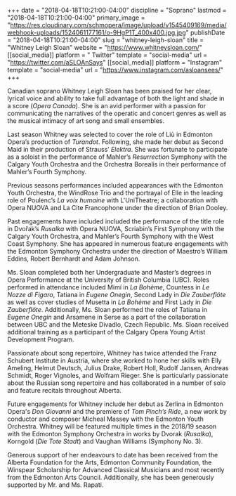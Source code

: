+++
date = "2018-04-18T10:21:00-04:00"
discipline = "Soprano"
lastmod = "2018-04-18T10:21:00-04:00"
primary_image = "https://res.cloudinary.com/schmopera/image/upload/v1545409169/media/webhook-uploads/1524061177161/o-9HgP1T_400x400.jpg.jpg"
publishDate = "2018-04-18T10:21:00-04:00"
slug = "whitney-leigh-sloan"
title = "Whitney Leigh Sloan"
website = "https://www.whitneysloan.com/"
[[social_media]]
platform = " Twitter"
template = "social-media"
url = "https://twitter.com/aSLOAnSays"
[[social_media]]
platform = "Instagram"
template = "social-media"
url = "https://www.instagram.com/asloansees/"
+++

Canadian soprano Whitney Leigh Sloan has been praised for her clear, lyrical voice and ability to take full advantage of both the light and shade in a score (*Opera Canada*). She is an avid performer with a passion for communicating the narratives of the operatic and concert genres as well as the musical intimacy of art song and small ensembles.

Last season Whitney was selected to cover the role of Liù in Edmonton Opera’s production of *Turandot*. Following, she made her debut as Second Maid in their production of Strauss’ *Elektra*. She was fortunate to participate as a soloist in the performance of Mahler’s *Resurrection* Symphony with the Calgary Youth Orchestra and the Orchestra Borealis in their performance of Mahler’s Fourth Symphony. 

Previous seasons performances included appearances with the Edmonton Youth Orchestra, the WindRose Trio and the portrayal of Elle in the leading role of Poulenc’s *La voix humaine* with L'UniTheatre; a collaboration with Opera NUOVA and La Cite Francophone under the direction of Brian Dooley.

Past engagements have included included the performance of the title role in Dvořak’s *Rusalka* with Opera NUOVA, Scriabin’s First Symphony with the Calgary Youth Orchestra, and Mahler’s Fourth Symphony with the West Coast Symphony. She has appeared in numerous feature engagements with the Edmonton Symphony Orchestra under the direction of Maestro’s William Eddins, Robert Bernhardt and Adam Johnson.

Ms. Sloan completed both her Undergraduate and Master’s degrees in Opera Performance at the University of British Columbia (UBC). Roles performed in attendance included Mimí in *La Bohème*, Countess in *Le Nozze di Figaro*, Tatiana in *Eugene Onegin*, Second Lady in *Die Zauberflöte* as well as cover studies of Musetta in *La Bohème* and First Lady in *Die Zauberflöte*. Additionally, Ms. Sloan performed the roles of Tatiana in *Eugene Onegin* and Arsamene in Serse as a part of the collaboration between UBC and the Meteske Divadlo, Czech Republic. Ms. Sloan received additional training as a participant of the Calgary Opera Young Artist Development Program.

Passionate about song repertoire, Whitney has twice attended the Franz Schubert Institute in Austria, where she worked to hone her skills with Elly Ameling, Helmut Deutsch, Julius Drake, Robert Holl, Rudolf Jansen, Andreas Schmidt, Roger Vignoles, and Wolfram Rieger. She is particularly passionate about the Russian song repertoire and has collaborated in a number of solo and feature recitals throughout Alberta.

Future engagements for Whitney include her debut as Zerlina in Edmonton Opera's *Don Giovanni* and the premiere of *Tom Pinch’s Ride*, a new work by conductor and composer Micheal Massey with the Edmonton Youth Orchestra. Whitney will be featured multiple times in the 2018/19 season with the Edmonton Symphony Orchestra in works by Dvorak (*Rusalka*), Korngold (*Die Tote Stadt*) and Vaughan Williams (Symphony No. 3).

 

Generous support of her endeavours to date has been received from the Alberta Foundation for the Arts, Edmonton Community Foundation, the Winspear Scholarship for Advanced Classical Musicians and most recently from the Edmonton Arts Council. Additionally, she has been generously supported by Mr. and Ms. Rapati. 
